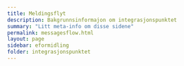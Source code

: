 ```yaml
---
title: Meldingsflyt
description: Bakgrunnsinformajon om integrasjonspunktet
summary: "Litt meta-info om disse sidene"
permalink: messagesflow.html
layout: page
sidebar: eformidling
folder: integrasjonspunktet
---
```


## 